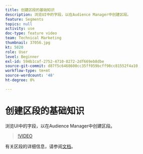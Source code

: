 ```yaml
---
title: 创建区段的基础知识
description: 浏览UI中的字段，以在Audience Manager中创建区段。
feature: Segments
topics: null
activity: use
doc-type: feature video
team: Technical Marketing
thumbnail: 37056.jpg
kt: 5820
role: User
level: Beginner
exl-id: 594b1caf-2752-4710-8272-2df669eb8dbe
source-git-commit: d87f5c6468600cc35ff059bcff98cc81552f4a10
workflow-type: tm+mt
source-wordcount: '48'
ht-degree: 0%

---
```


# 创建区段的基础知识

浏览UI中的字段，以在Audience Manager中创建区段。

>[!VIDEO](https://video.tv.adobe.com/v/37056/?quality=12&learn=on)

有关区段的详细信息，请参阅[文档](https://experienceleague.adobe.com/docs/audience-manager/user-guide/features/segments/segments-purpose.html?lang=zh-Hans)。
